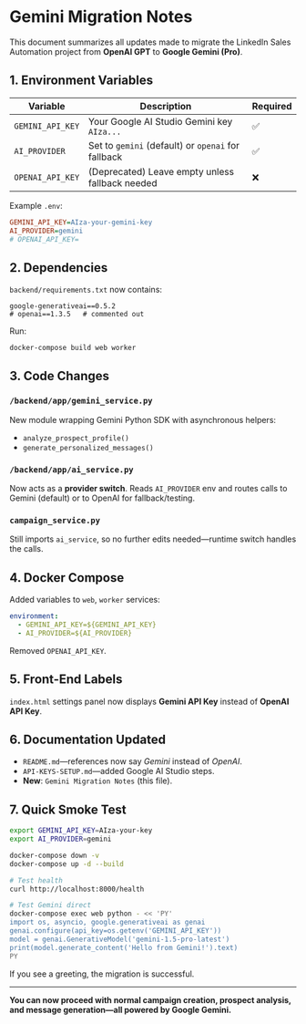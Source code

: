 # Gemini Migration Notes

This document summarizes all updates made to migrate the LinkedIn Sales Automation project from **OpenAI GPT** to **Google Gemini (Pro)**.

## 1. Environment Variables

| Variable | Description | Required |
|----------|-------------|----------|
| `GEMINI_API_KEY` | Your Google AI Studio Gemini key `AIza...` | ✅ |
| `AI_PROVIDER` | Set to `gemini` (default) or `openai` for fallback | ✅ |
| `OPENAI_API_KEY` | (Deprecated) Leave empty unless fallback needed | ❌ |

Example `.env`:
```ini
GEMINI_API_KEY=AIza-your-gemini-key
AI_PROVIDER=gemini
# OPENAI_API_KEY=
```

## 2. Dependencies

`backend/requirements.txt` now contains:
```
google-generativeai==0.5.2
# openai==1.3.5   # commented out
```
Run:
```bash
docker-compose build web worker
```

## 3. Code Changes

### `/backend/app/gemini_service.py`
New module wrapping Gemini Python SDK with asynchronous helpers:
- `analyze_prospect_profile()`
- `generate_personalized_messages()`

### `/backend/app/ai_service.py`
Now acts as a **provider switch**. Reads `AI_PROVIDER` env and routes calls to Gemini (default) or to OpenAI for fallback/testing.

### `campaign_service.py`
Still imports `ai_service`, so no further edits needed—runtime switch handles the calls.

## 4. Docker Compose

Added variables to `web`, `worker` services:
```yaml
environment:
  - GEMINI_API_KEY=${GEMINI_API_KEY}
  - AI_PROVIDER=${AI_PROVIDER}
```
Removed `OPENAI_API_KEY`.

## 5. Front-End Labels

`index.html` settings panel now displays **Gemini API Key** instead of **OpenAI API Key**.

## 6. Documentation Updated

- `README.md`—references now say *Gemini* instead of *OpenAI*.
- `API-KEYS-SETUP.md`—added Google AI Studio steps.
- **New**: `Gemini Migration Notes` (this file).

## 7. Quick Smoke Test

```bash
export GEMINI_API_KEY=AIza-your-key
export AI_PROVIDER=gemini

docker-compose down -v
docker-compose up -d --build

# Test health
curl http://localhost:8000/health

# Test Gemini direct
docker-compose exec web python - << 'PY'
import os, asyncio, google.generativeai as genai
genai.configure(api_key=os.getenv('GEMINI_API_KEY'))
model = genai.GenerativeModel('gemini-1.5-pro-latest')
print(model.generate_content('Hello from Gemini!').text)
PY
```

If you see a greeting, the migration is successful.

---

**You can now proceed with normal campaign creation, prospect analysis, and message generation—all powered by Google Gemini.**